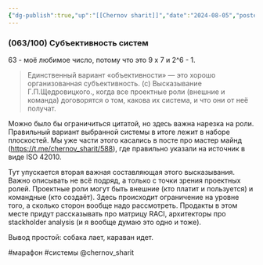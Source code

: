 ```yaml
---
{"dg-publish":true,"up":"[[Chernov sharit]]","date":"2024-08-05","posted":"https://t.me/chernov_sharit/605","modified_at":"2024-09-10T22:49:43+03:00","published_at":"2024-08-05T19:05:00+03:00","dg-path":"/chernov_sharit/2024-08-05 субъективность систем.md","permalink":"/chernov-sharit/2024-08-05-subektivnost-sistem/","dgPassFrontmatter":true}
---
```



### (063/100) Субъективность систем

63 - моё любимое число, потому что это 9 x 7 и 2^6 - 1.

> Единственный вариант «объективности» — это хорошо организованная субъективность. (с) Высказывание Г.П.Щедровицкого., когда все проектные роли (внешние и команда) договорятся о том, какова их система, и что они от неё получат.

Можно было бы ограничиться цитатой, но здесь важна нарезка на роли. Правильный вариант выбранной системы в итоге лежит в наборе плоскостей. Мы уже части этого касались в посте про мастер майнд (https://t.me/chernov_sharit/588), где правильно указали на источник в виде ISO 42010.

Тут упускается вторая важная составляющая этого высказывания. Важно описывать не всё подряд, а только с точки зрения проектных ролей. Проектные роли могут быть внешние (кто платит и пользуется) и командные (кто создаёт). Здесь происходит ограничение на уровне того, а сколько сторон вообще надо рассмотреть. Продакты в этом месте придут рассказывать про матрицу RACI, архитекторы про stackholder analysis (и я вообще думаю это одно и тоже).

Вывод простой: собака лает, караван идет.

#марафон  #системы  @chernov_sharit
